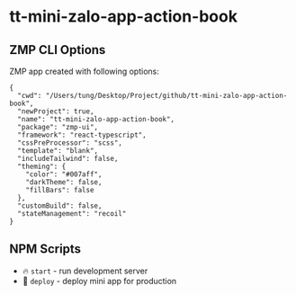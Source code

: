 # tt-mini-zalo-app-action-book

## ZMP CLI Options

ZMP app created with following options:

```
{
  "cwd": "/Users/tung/Desktop/Project/github/tt-mini-zalo-app-action-book",
  "newProject": true,
  "name": "tt-mini-zalo-app-action-book",
  "package": "zmp-ui",
  "framework": "react-typescript",
  "cssPreProcessor": "scss",
  "template": "blank",
  "includeTailwind": false,
  "theming": {
    "color": "#007aff",
    "darkTheme": false,
    "fillBars": false
  },
  "customBuild": false,
  "stateManagement": "recoil"
}
```

## NPM Scripts

* 🔥 `start` - run development server
* 🙏 `deploy` - deploy mini app for production